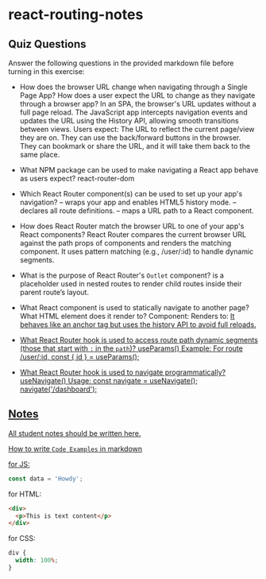 # react-routing-notes

## Quiz Questions

Answer the following questions in the provided markdown file before turning in this exercise:

- How does the browser URL change when navigating through a Single Page App? How does a user expect the URL to change as they navigate through a browser app?
  In an SPA, the browser's URL updates without a full page reload. The JavaScript app intercepts navigation events and updates the URL using the History API, allowing smooth transitions between views. Users expect:
  The URL to reflect the current page/view they are on.
  They can use the back/forward buttons in the browser.
  They can bookmark or share the URL, and it will take them back to the same place.
- What NPM package can be used to make navigating a React app behave as users expect?
  react-router-dom
- Which React Router component(s) can be used to set up your app's navigation?
  <BrowserRouter> – wraps your app and enables HTML5 history mode.
  <Routes> – declares all route definitions.
  <Route> – maps a URL path to a React component.

- How does React Router match the browser URL to one of your app's React components?
  React Router compares the current browser URL against the path props of <Route> components and renders the matching component. It uses pattern matching (e.g., /user/:id) to handle dynamic segments.
- What is the purpose of React Router's `Outlet` component?
  <Outlet> is a placeholder used in nested routes to render child routes inside their parent route’s layout.

- What React component is used to statically navigate to another page? What HTML element does it render to?
  Component: <Link to="/path">
  Renders to: <a href="/path">
  It behaves like an anchor tag but uses the history API to avoid full reloads.
- What React Router hook is used to access route path dynamic segments (those that start with `:` in the `path`)?
  useParams()
  Example: For route /user/:id, const { id } = useParams();
- What React Router hook is used to navigate programmatically?
  useNavigate()
  Usage: const navigate = useNavigate(); navigate('/dashboard');

## Notes

All student notes should be written here.

How to write `Code Examples` in markdown

for JS:

```javascript
const data = 'Howdy';
```

for HTML:

```html
<div>
  <p>This is text content</p>
</div>
```

for CSS:

```css
div {
  width: 100%;
}
```
